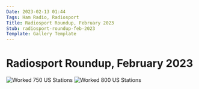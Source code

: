 ```yaml
---
Date: 2023-02-13 01:44
Tags: Ham Radio, Radiosport
Title: Radiosport Roundup, February 2023
Stub: radiosport-roundup-feb-2023
Template: Gallery Template
---
```


# Radiosport Roundup, February 2023

<div class="gallery">

<img class="modal-trigger" src="https://cdn.some.pics/mihobu/641a05dd8ca1a.jpg" alt="Worked 750 US Stations" />
<img class="modal-trigger" src="https://cdn.some.pics/mihobu/641a05f57bab5.jpg" alt="Worked 800 US Stations" />

</div>


